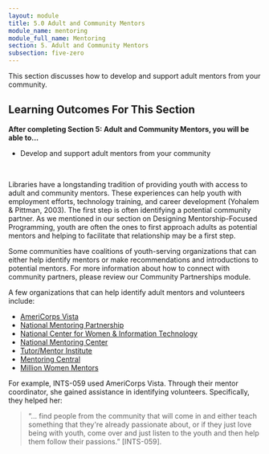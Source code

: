 ```yaml
---
layout: module
title: 5.0 Adult and Community Mentors
module_name: mentoring
module_full_name: Mentoring
section: 5. Adult and Community Mentors
subsection: five-zero
---
```


This section discusses how to develop and support adult mentors from your community.

## Learning Outcomes For This Section

**After completing Section 5: Adult and Community Mentors, you will be able to...**
<ul class="fancy">
  <li>Develop and support adult mentors from your community</li> 
</ul>
<br>

Libraries have a longstanding tradition of providing youth with access to adult and community mentors. These experiences can help youth with employment efforts, technology training, and career development (Yohalem & Pittman, 2003). The first step is often identifying a potential community partner. As we mentioned in our section on Designing Mentorship-Focused Programming, youth are often the ones to first approach adults as potential mentors and helping to facilitate that relationship may be a first step.  

Some communities have coalitions of youth-serving organizations that can either help identify mentors or make recommendations and introductions to potential mentors. For more information about how to connect with community partners, please review our Community Partnerships module.  

A few organizations that can help identify adult mentors and volunteers include: 

- [AmeriCorps Vista](https://www.nationalservice.gov/programs/americorps/americorpsvista) 
- [National Mentoring Partnership](http://www.mentoring.org/)
- [National Center for Women & Information Technology](https://www.ncwit.org/)
- [National Mentoring Center](http://www.nationalmentoringresourcecenter.org/)
- [Tutor/Mentor Institute](http://www.tutormentorexchange.net/)
- [Mentoring Central](http://mentoringcentral.net/)
- [Million Women Mentors](https://www.millionwomenmentors.org/)

For example, INTS-059 used AmeriCorps Vista. Through their mentor coordinator, she gained assistance in identifying volunteers. Specifically, they helped her: 

>“... find people from the community that will come in and either teach something that they're already passionate about, or if they just love being with youth, come over and just listen to the youth and then help them follow their passions.” [INTS-059].

